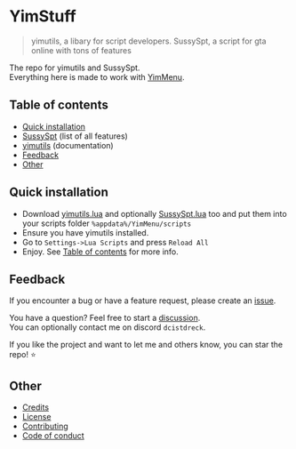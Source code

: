 # YimStuff
> yimutils, a libary for script developers. SussySpt, a script for gta online with tons of features

The repo for yimutils and SussySpt.<br />
Everything here is made to work with [YimMenu](https://github.com/YimMenu/YimMenu).

## Table of contents
 * [Quick installation](#quick-installation)
 * [SussySpt](https://github.com/pierrelasse/YimStuff/blob/master/docs/SussySpt.md) (list of all features)
 * [yimutils](https://github.com/pierrelasse/YimStuff/blob/master/docs/yimutils.md) (documentation)
 * [Feedback](#feedback)
 * [Other](#other)

## Quick installation
- Download [yimutils.lua](https://github.com/pierrelasse/YimStuff/releases/download/v1.3.9/yimutils.lua) and optionally [SussySpt.lua](https://github.com/pierrelasse/YimStuff/releases/download/v1.3.9/SussySpt.lua) too and put them into your scripts folder `%appdata%/YimMenu/scripts`
- Ensure you have yimutils installed.
- Go to `Settings->Lua Scripts` and press `Reload All`
- Enjoy. See [Table of contents](#table-of-contents) for more info.

## Feedback
If you encounter a bug or have a feature request, please create an [issue](https://github.com/pierrelasse/YimStuff/issues/new/choose).

You have a question? Feel free to start a [discussion](https://github.com/pierrelasse/YimStuff/discussions/new/choose).<br />
You can optionally contact me on discord `dcistdreck`.

If you like the project and want to let me and others know, you can star the repo! ⭐

## Other

- [Credits](https://github.com/pierrelasse/YimStuff/blob/master/.github/CODE_OF_CONDUCT.md)
- [License](https://github.com/pierrelasse/YimStuff/blob/master/LICENSE)
- [Contributing](https://github.com/pierrelasse/YimStuff/blob/master/.github/CONTRIBUTING.md)
- [Code of conduct](https://github.com/pierrelasse/YimStuff/blob/master/.github/CODE_OF_CONDUCT.md)
